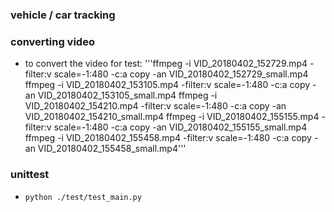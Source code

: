 ### vehicle / car tracking

### converting video

* to convert the video for test:
  '''ffmpeg -i VID_20180402_152729.mp4 -filter:v scale=-1:480 -c:a copy -an VID_20180402_152729_small.mp4
  ffmpeg -i VID_20180402_153105.mp4 -filter:v scale=-1:480 -c:a copy -an VID_20180402_153105_small.mp4
  ffmpeg -i VID_20180402_154210.mp4 -filter:v scale=-1:480 -c:a copy -an VID_20180402_154210_small.mp4
  ffmpeg -i VID_20180402_155155.mp4 -filter:v scale=-1:480 -c:a copy -an VID_20180402_155155_small.mp4
  ffmpeg -i VID_20180402_155458.mp4 -filter:v scale=-1:480 -c:a copy -an VID_20180402_155458_small.mp4'''

### unittest
* `python ./test/test_main.py`
